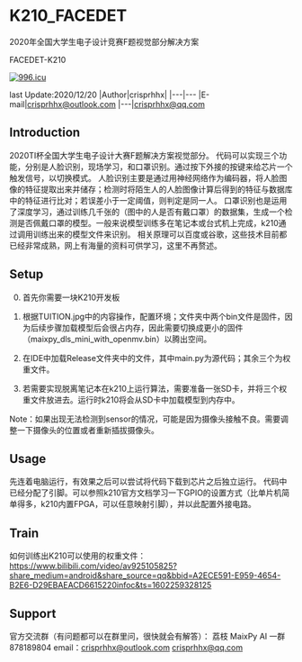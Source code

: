 # K210_FACEDET
2020年全国大学生电子设计竞赛F题视觉部分解决方案

FACEDET-K210

<a href="https://996.icu"><img src="https://img.shields.io/badge/link-996.icu-red.svg" alt="996.icu" /></a>

last Update:2020/12/20
|Author|crisprhhx|
|---|---
|E-mail|crisprhhx@outlook.com
|---|crisprhhx@qq.com

## Introduction
2020TI杯全国大学生电子设计大赛F题解决方案视觉部分。
代码可以实现三个功能，分别是人脸识别，现场学习，和口罩识别。通过按下外接的按键来给芯片一个触发信号，以切换模式。
人脸识别主要是通过用神经网络作为编码器，将人脸图像的特征提取出来并储存；检测时将陌生人的人脸图像计算后得到的特征与数据库中的特征进行比对；若误差小于一定阈值，则判定是同一人。
口罩识别也是运用了深度学习，通过训练几千张的（图中的人是否有戴口罩）的数据集，生成一个检测是否佩戴口罩的模型。一般来说模型训练多在笔记本或台式机上完成，k210通过调用训练出来的模型文件来识别。
相关原理可以百度或谷歌，这些技术目前都已经非常成熟，网上有海量的资料可供学习，这里不再赘述。

## Setup
0. 首先你需要一块K210开发板

1. 根据TUITION.jpg中的内容操作，配置环境；文件夹中两个bin文件是固件，因为后续步骤加载模型后会很占内存，因此需要切换成更小的固件（maixpy_dls_mini_with_openmv.bin）以腾出空间。

2. 在IDE中加载Release文件夹中的文件，其中main.py为源代码；其余三个为权重文件。

3. 若需要实现脱离笔记本在k210上运行算法，需要准备一张SD卡，并将三个权重文件放进去。运行时k210将会从SD卡中加载模型到内存中。

Note：如果出现无法检测到sensor的情况，可能是因为摄像头接触不良。需要调整一下摄像头的位置或者重新插拔摄像头。

## Usage
先连着电脑运行，有效果之后可以尝试将代码下载到芯片之后独立运行。
代码中已经分配了引脚。可以参照k210官方文档学习一下GPIO的设置方式（比单片机简单得多，k210内置FPGA，可以任意映射引脚），并以此配置外接电路。

## Train
如何训练出K210可以使用的权重文件：
https://www.bilibili.com/video/av925105825?share_medium=android&share_source=qq&bbid=A2ECE591-E959-4654-B2E6-D29EBAEACD6615220infoc&ts=1602259328125

## Support
官方交流群（有问题都可以在群里问，很快就会有解答）：
荔枝 MaixPy AI 一群 878189804
email：crisprhhx@outlook.com
	  crisprhhx@qq.com


